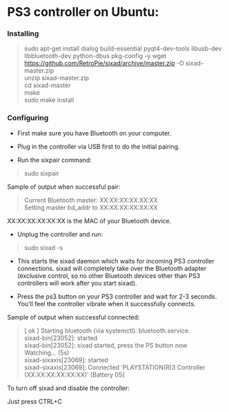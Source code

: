# PS3 controller on Ubuntu:

### Installing

> sudo apt-get install dialog build-essential pyqt4-dev-tools libusb-dev libbluetooth-dev python-dbus pkg-config -y
> wget https://github.com/RetroPie/sixad/archive/master.zip -O sixad-master.zip  
> unzip sixad-master.zip  
> cd sixad-master  
> make  
> sudo make install  

### Configuring

* First make sure you have Bluetooth on your computer.

* Plug in the controller via USB first to do the initial pairing.
 * Run the sixpair command:

> sudo sixpair

Sample of output when successful pair:

> Current Bluetooth master: XX:XX:XX:XX:XX:XX  
> Setting master bd_addr to XX:XX:XX:XX:XX:XX  

XX:XX:XX:XX:XX:XX is the MAC of your Bluetooth device.

* Unplug the controller and run:

> sudo sixad -s

 * This starts the sixad daemon which waits for incoming PS3 controller connections. sixad will completely take over the Bluetooth adapter (exclusive control, so no other Bluetooth devices other than PS3 controllers will work after you start sixad).

* Press the ps3 button on your PS3 controller and wait for 2-3 seconds. You’ll feel the controller vibrate when it successfully connects.

Sample of output when successful connected:

> [ ok ] Starting bluetooth (via systemctl): bluetooth.service.  
> sixad-bin[23052]: started  
> sixad-bin[23052]: sixad started, press the PS button now  
> Watching... (5s)  
> sixad-sixaxis[23069]: started  
> sixad-sixaxis[23069]: Connected 'PLAYSTATION(R)3 Controller (XX:XX:XX:XX:XX:XX)' [Battery 05]  

To turn off sixad and disable the controller:

Just press CTRL+C<Paste>
